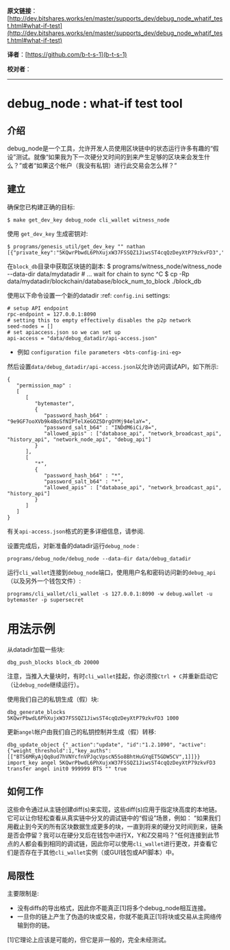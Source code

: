 


**原文链接**：[http://dev.bitshares.works/en/master/supports_dev/debug_node_whatif_test.html#what-if-test](http://dev.bitshares.works/en/master/supports_dev/debug_node_whatif_test.html#what-if-test) 

 **译者**：[https://github.com/b-t-s-1](b-t-s-1) 
 
**校对者**：
***

# debug\_node : what-if test tool

## 介绍

debug_node是一个工具，允许开发人员使用区块链中的状态运行许多有趣的“假设”测试。就像“如果我为下一次硬分叉时间的到来产生足够的区块来会发生什么？”或者“如果这个帐户（我没有私钥）进行此交易会怎么样？”

## 建立

确保您已构建正确的目标:

    $ make get_dev_key debug_node cli_wallet witness_node

使用 ``get_dev_key`` 生成密钥对:

    $ programs/genesis_util/get_dev_key "" nathan
    [{"private_key":"5KQwrPbwdL6PhXujxW37FSSQZ1JiwsST4cqQzDeyXtP79zkvFD3","public_key":"BTS6MRyAjQq8ud7hVNYcfnVPJqcVpscN5So8BhtHuGYqET5GDW5CV","address":"BTSFAbAx7yuxt725qSZvfwWqkdCwp9ZnUama"}]

在`block_db`目录中获取区块链的副本: $
programs/witness\_node/witness\_node --data-dir data/mydatadir \# ...
wait for chain to sync ^C $ cp -Rp
data/mydatadir/blockchain/database/block\_num\_to\_block ./block\_db

使用以下命令设置一个新的datadir :ref: ``config.ini`` settings:

    # setup API endpoint
    rpc-endpoint = 127.0.0.1:8090
    # setting this to empty effectively disables the p2p network
    seed-nodes = []
    # set apiaccess.json so we can set up
    api-access = "data/debug_datadir/api-access.json"

  - 例如 `configuration file parameters <bts-config-ini-eg>`

然后设置``data/debug_datadir/api-access.json``以允许访问调试API，如下所示:

``` sourceCode json
{
   "permission_map" :
   [
      [
         "bytemaster",
         {
            "password_hash_b64" : "9e9GF7ooXVb9k4BoSfNIPTelXeGOZ5DrgOYMj94elaY=",
            "password_salt_b64" : "INDdM6iCi/8=",
            "allowed_apis" : ["database_api", "network_broadcast_api", "history_api", "network_node_api", "debug_api"]
         }
      ],
      [
         "*",
         {
            "password_hash_b64" : "*",
            "password_salt_b64" : "*",
            "allowed_apis" : ["database_api", "network_broadcast_api", "history_api"]
         }
      ]
   ]
}
```

有关``api-access.json``格式的更多详细信息，请参阅.

设置完成后，对新准备的datadir运行``debug_node`` :

    programs/debug_node/debug_node --data-dir data/debug_datadir

运行`cli_wallet`连接到`debug_node`端口，使用用户名和密码访问新的`debug_api`（以及另外一个钱包文件）:

    programs/cli_wallet/cli_wallet -s 127.0.0.1:8090 -w debug.wallet -u bytemaster -p supersecret

# 用法示例

从datadir加载一些块:

    dbg_push_blocks block_db 20000

注意，当推入大量块时，有时`cli_wallet`挂起，你必须按``Ctrl + C``并重新启动它（让`debug_node`继续运行）。

使用我们自己的私钥生成（假）块:

    dbg_generate_blocks 5KQwrPbwdL6PhXujxW37FSSQZ1JiwsST4cqQzDeyXtP79zkvFD3 1000

更新`angel`帐户由我们自己的私钥控制并生成（假）转移:

    dbg_update_object {"_action":"update", "id":"1.2.1090", "active":{"weight_threshold":1,"key_auths":[["BTS6MRyAjQq8ud7hVNYcfnVPJqcVpscN5So8BhtHuGYqET5GDW5CV",1]]}}
    import_key angel 5KQwrPbwdL6PhXujxW37FSSQZ1JiwsST4cqQzDeyXtP79zkvFD3
    transfer angel init0 999999 BTS "" true

## 如何工作

这些命令通过从主链创建diff(s)来实现，这些diff(s)应用于指定块高度的本地链。它可以让你轻松查看从真实链中分叉的调试链中的“假设”场景，例如： “如果我们用截止到今天的所有区块数据生成更多的块，一直到将来的硬分叉时间到来，链条是否会停留？我可以在硬分叉后在钱包中进行X，Y和Z交易吗？”任何连接到此节点的人都会看到相同的调试链，因此你可以使用`cli_wallet`进行更改，并查看它们是否存在于其他`cli_wallet`实例（或GUI钱包或API脚本）中。

## 局限性

主要限制是:

  - 没有diffs的导出格式，因此你不能真正[1]将多个debug_node相互连接。
  - 一旦你的链上产生了伪造的块或交易，你就不能真正[1]将块或交易从主网络传输到你的链。

[1]它理论上应该是可能的，但它是非一般的，完全未经测试。


